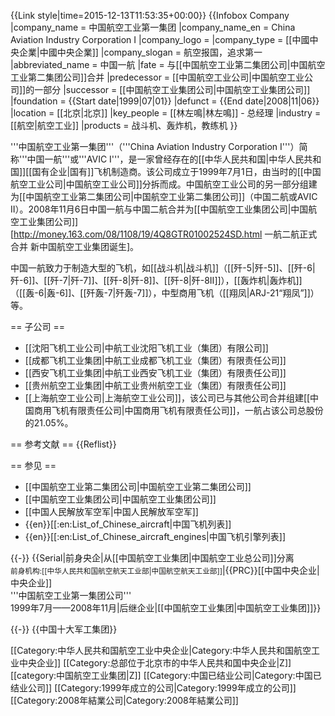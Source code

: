 {{Link style|time=2015-12-13T11:53:35+00:00}}
{{Infobox Company 
|company_name = 中国航空工业第一集团
|company_name_en = China Aviation Industry Corporation I
|company_logo = 
|company_type = [[中國中央企業|中國中央企業]]
|company_slogan = 航空报国，追求第一
|abbreviated_name = 中国一航
|fate                = 与[[中国航空工业第二集团公司|中国航空工业第二集团公司]]合并
|predecessor         = [[中国航空工业公司|中国航空工业公司]]的一部分
|successor           = [[中国航空工业集团公司|中国航空工业集团公司]]
|foundation          = {{Start date|1999|07|01}}
|defunct             = {{End date|2008|11|06}} 
|location = [[北京|北京]]
|key_people = [[林左鳴|林左鳴]] - 总经理
|industry = [[航空|航空工业]]
|products = 战斗机、轰炸机，教练机
}}

'''中国航空工业第一集团'''（'''China Aviation Industry Corporation I'''）简称'''中国一航'''或'''AVIC I'''，是一家曾经存在的[[中华人民共和国|中华人民共和国]][[国有企业|国有]]飞机制造商。该公司成立于1999年7月1日，由当时的[[中国航空工业公司|中国航空工业公司]]分拆而成。中国航空工业公司的另一部分组建为[[中国航空工业第二集团公司|中国航空工业第二集团公司]]（中国二航或AVIC II）。2008年11月6日中国一航与中国二航合并为[[中国航空工业集团公司|中国航空工业集团公司]]<ref>[http://money.163.com/08/1108/19/4Q8GTR01002524SD.html 一航二航正式合并 新中国航空工业集团诞生]</ref>。

中国一航致力于制造大型的飞机，如[[战斗机|战斗机]]（[[歼-5|歼-5]]、[[歼-6|歼-6]]、[[歼-7|歼-7]]、[[歼-8|歼-8]]、[[歼-8|歼-8Ⅱ]]），[[轰炸机|轰炸机]]（[[轰-6|轰-6]]、[[歼轰-7|歼轰-7]]），中型商用飞机（[[翔凤|ARJ-21“翔凤”]]）等。

== 子公司 ==
* [[沈阳飞机工业公司|中航工业沈阳飞机工业（集团）有限公司]]
* [[成都飞机工业集团|中航工业成都飞机工业（集团）有限责任公司]]
* [[西安飞机工业集团|中航工业西安飞机工业（集团）有限责任公司]]
* [[贵州航空工业集团|中航工业贵州航空工业（集团）有限责任公司]]
* [[上海航空工业公司|上海航空工业公司]]，该公司已与其他公司合并组建[[中国商用飞机有限责任公司|中国商用飞机有限责任公司]]，一航占该公司总股份的21.05%。

== 参考文献 ==
{{Reflist}}

== 参见 ==
* [[中国航空工业第二集团公司|中国航空工业第二集团公司]]
* [[中国航空工业集团公司|中国航空工业集团公司]]
* [[中国人民解放军空军|中国人民解放军空军]]
* {{en}}[[:en:List_of_Chinese_aircraft|中国飞机列表]]
* {{en}}[[:en:List_of_Chinese_aircraft_engines|中国飞机引擎列表]]

{{-}}
{{Serial|前身央企|从[[中国航空工业集团|中国航空工业总公司]]分离<br><small>前身机构:[[中华人民共和国航空航天工业部|中国航空航天工业部]]</small>|{{PRC}}[[中国中央企业|中央企业]]<br />'''中国航空工业第一集团公司'''<br />1999年7月——2008年11月|后继企业|[[中国航空工业集团|中国航空工业集团]]}}

{{-}}
{{中国十大军工集团}}

[[Category:中华人民共和国航空工业中央企业|Category:中华人民共和国航空工业中央企业]]
[[Category:总部位于北京市的中华人民共和国中央企业|Z]]
[[category:中国航空工业集团|Z]]
[[Category:中国已结业公司|Category:中国已结业公司]]
[[Category:1999年成立的公司|Category:1999年成立的公司]]
[[Category:2008年結業公司|Category:2008年結業公司]]